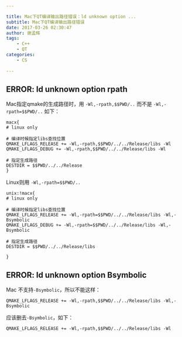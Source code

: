 ```yaml
---

title: Mac下QT编译输出路径错误：ld unknown option ...
subtitle: Mac下QT编译输出路径错误
date: 2017-03-26 02:30:47
author: 谢孟辉
tags:
	- C++
	- QT
categories: 
	- CS
	
---
```



## ERROR: ld unknown option rpath
    
Mac指定qmake的生成路径时，用 `-Wl,-rpath,$$PWD/..` 而不是 `-Wl,-rpath=$$PWD/..` 如下：

    macx{
    # linux only

    # 编译时候指定libs查找位置
    QMAKE_LFLAGS_RELEASE += -Wl,-rpath,$$PWD/../../Release/libs -Wl
    QMAKE_LFLAGS_DEBUG += -Wl,-rpath,$$PWD/../../Release/libs -Wl

    # 指定生成路径
    DESTDIR = $$PWD/../../Release
    }

Linux则用 `-Wl,-rpath=$$PWD/..`

    unix:!macx{
    # linux only

    # 编译时候指定libs查找位置
    QMAKE_LFLAGS_RELEASE += -Wl,-rpath=$$PWD/../../Release/libs -Wl,-Bsymbolic
    QMAKE_LFLAGS_DEBUG += -Wl,-rpath=$$PWD/../../Release/libs -Wl,-Bsymbolic

    # 指定生成路径
    DESTDIR = $$PWD/../../Release/libs

    }
    
<!-- more -->

## ERROR: ld unknown option Bsymbolic

Mac 不支持`-Bsymbolic`，所以不能这样：

    QMAKE_LFLAGS_RELEASE += -Wl,-rpath,$$PWD/../../Release/libs -Wl,-Bsymbolic
    
应该删去`-Bsymbolic`，如下：

    QMAKE_LFLAGS_RELEASE += -Wl,-rpath,$$PWD/../../Release/libs -Wl